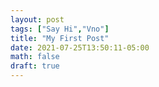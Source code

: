 ```yaml
---
layout: post
tags: ["Say Hi","Vno"]
title: "My First Post"
date: 2021-07-25T13:50:11-05:00
math: false
draft: true
---
```


